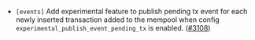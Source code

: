 - `[events]` Add experimental feature to publish pending tx event for each newly inserted transaction added to the mempool when config `experimental_publish_event_pending_tx` is enabled.
  ([\#3108](https://github.com/cometbft/cometbft/issues/3108))
